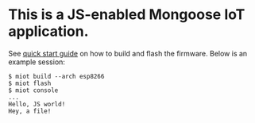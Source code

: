 # This is a JS-enabled Mongoose IoT application.

See [quick start guide](https://mongoose-iot.com/docs/#/quickstart/)
on how to build and flash the firmware. Below is an example session:

```
$ miot build --arch esp8266
$ miot flash
$ miot console
...
Hello, JS world!
Hey, a file!
```
